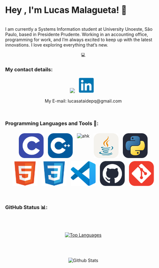 # Hey , I'm Lucas Malagueta! 👋

<br/>
I am currently a Systems Information student at University Unoeste, São Paulo, based in Presidente Prudente. Working in an accounting office, programming for work, and I’m always excited to keep up with the latest innovations. I love exploring everything that’s new.
<p align='center'>💻</p>

### My contact details:
<p align='center'>
    <a href="https://www.instagram.com/malaguetalucas/"><img height="50" src="https://raw.githubusercontent.com/rahuldkjain/github-profile-readme-generator/master/src/images/icons/Social/instagram.svg"></a>&nbsp;&nbsp;
    <a href="https://linkedin.com/in/lucas-atade-malagueta-72035728a"><img height="50" src="https://raw.githubusercontent.com/devicons/devicon/refs/heads/master/icons/linkedin/linkedin-original.svg"></a>&nbsp;&nbsp;
</p>
<p align = 'center'>
    <a>My E-mail: lucasataidepq@gmail.com</a>
</p>
<br/>


### <b>Programming Languages and Tools 🔨:</b>
<p align="center">
    <img src="https://github.com/tandpfun/skill-icons/blob/main/icons/C.svg" alt="c" style="vertical-align:top; margin:5px; height:80px;"/>
    <img src="https://github.com/tandpfun/skill-icons/blob/main/icons/CPP.svg" alt="c++" style="vertical-align:top; margin:5px; height:80px;"/>
    <img src="https://www.svgrepo.com/show/373451/autohotkey.svg" alt="ahk" style="vertical-align:top; margin:5px; height:80px;"/>
    <img src="https://github.com/tandpfun/skill-icons/blob/main/icons/Java-Light.svg" alt="java" style="vertical-align:top; margin:5px; height:80px;"/>
    <img src="https://github.com/tandpfun/skill-icons/blob/main/icons/Python-Dark.svg" alt="py" style="vertical-align:top; margin:5px; height:80px;"/>
    <img src="https://raw.githubusercontent.com/devicons/devicon/refs/heads/master/icons/html5/html5-original.svg" alt="html5" style="vertical-align:top; margin:5px; height:80px;"/>
    <img src="https://raw.githubusercontent.com/devicons/devicon/refs/heads/master/icons/css3/css3-original.svg" alt="css3" style="vertical-align:top; margin:5px; height:80px;"/>
    <img src="https://raw.githubusercontent.com/devicons/devicon/refs/heads/master/icons/vscode/vscode-original.svg" alt="vscode" style="vertical-align:top; margin:5px; height:80px;"/>
    <img src="https://github.com/tandpfun/skill-icons/blob/main/icons/Github-Dark.svg" alt="github" style="vertical-align:top; margin:5px; height:80px;"/>
    <img src="https://github.com/tandpfun/skill-icons/blob/main/icons/Git.svg" alt="git" style="vertical-align:top; margin:5px; height:80px;"/>
</p>

<br/>

### <b>GitHub Status 📊:</b>
<div align="center" style= "margin:65px">
    <a href="https://github.com/anuraghazra/github-readme-stats">
        <img src="https://github-readme-stats.vercel.app/api/top-langs/?username=LucasMalagueta&layout=compact&theme=dark" alt="Top Languages"/>
    </a>
</div>

<p align="center">
        <img src="https://raw.githubusercontent.com/bornmay/bornmay/Update/svg/Bottom.svg" alt="Github Stats" />
</p>
